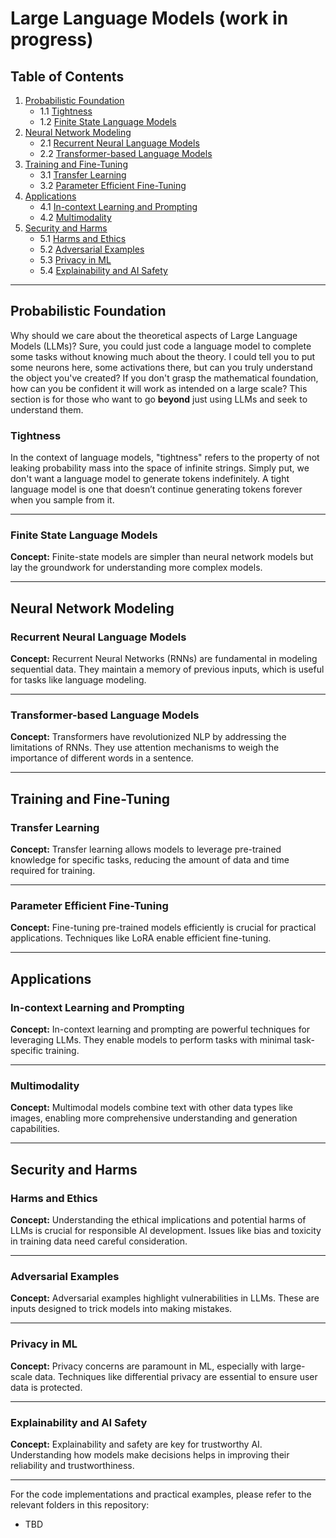 # Large Language Models (work in progress)

## Table of Contents

1. [Probabilistic Foundation](#probabilistic-foundation)
   - 1.1 [Tightness](#tightness)
   - 1.2 [Finite State Language Models](#finite-state-language-models)
2. [Neural Network Modeling](#neural-network-modeling)
   - 2.1 [Recurrent Neural Language Models](#recurrent-neural-language-models)
   - 2.2 [Transformer-based Language Models](#transformer-based-language-models)
3. [Training and Fine-Tuning](#training-and-fine-tuning)
   - 3.1 [Transfer Learning](#transfer-learning)
   - 3.2 [Parameter Efficient Fine-Tuning](#parameter-efficient-fine-tuning)
4. [Applications](#applications)
   - 4.1 [In-context Learning and Prompting](#in-context-learning-and-prompting)
   - 4.2 [Multimodality](#multimodality)
5. [Security and Harms](#security-and-harms)
   - 5.1 [Harms and Ethics](#harms-and-ethics)
   - 5.2 [Adversarial Examples](#adversarial-examples)
   - 5.3 [Privacy in ML](#privacy-in-ml)
   - 5.4 [Explainability and AI Safety](#explainability-and-ai-safety)

---

## Probabilistic Foundation

Why should we care about the theoretical aspects of Large Language Models (LLMs)? Sure, you could just code a language model to complete some tasks without knowing much about the theory. I could tell you to put some neurons here, some activations there, but can you truly understand the object you've created? If you don't grasp the mathematical foundation, how can you be confident it will work as intended on a large scale? This section is for those who want to go **beyond** just using LLMs and seek to understand them.

### Tightness

In the context of language models, "tightness" refers to the property of not leaking probability mass into the space of infinite strings. Simply put, we don't want a language model to generate tokens indefinitely. A tight language model is one that doesn’t continue generating tokens forever when you sample from it.





---

### Finite State Language Models

**Concept:**
Finite-state models are simpler than neural network models but lay the groundwork for understanding more complex models.


---

## Neural Network Modeling

### Recurrent Neural Language Models

**Concept:**
Recurrent Neural Networks (RNNs) are fundamental in modeling sequential data. They maintain a memory of previous inputs, which is useful for tasks like language modeling.


---

### Transformer-based Language Models

**Concept:**
Transformers have revolutionized NLP by addressing the limitations of RNNs. They use attention mechanisms to weigh the importance of different words in a sentence.


---

## Training and Fine-Tuning

### Transfer Learning

**Concept:**
Transfer learning allows models to leverage pre-trained knowledge for specific tasks, reducing the amount of data and time required for training.


---

### Parameter Efficient Fine-Tuning

**Concept:**
Fine-tuning pre-trained models efficiently is crucial for practical applications. Techniques like LoRA enable efficient fine-tuning.


---

## Applications

### In-context Learning and Prompting

**Concept:**
In-context learning and prompting are powerful techniques for leveraging LLMs. They enable models to perform tasks with minimal task-specific training.


---

### Multimodality

**Concept:**
Multimodal models combine text with other data types like images, enabling more comprehensive understanding and generation capabilities.

---

## Security and Harms

### Harms and Ethics

**Concept:**
Understanding the ethical implications and potential harms of LLMs is crucial for responsible AI development. Issues like bias and toxicity in training data need careful consideration.


---

### Adversarial Examples

**Concept:**
Adversarial examples highlight vulnerabilities in LLMs. These are inputs designed to trick models into making mistakes.


---

### Privacy in ML

**Concept:**
Privacy concerns are paramount in ML, especially with large-scale data. Techniques like differential privacy are essential to ensure user data is protected.


---

### Explainability and AI Safety

**Concept:**
Explainability and safety are key for trustworthy AI. Understanding how models make decisions helps in improving their reliability and trustworthiness.


---

For the code implementations and practical examples, please refer to the relevant folders in this repository:

- TBD
